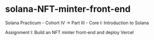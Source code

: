# solana-NFT-minter-front-end
Solana Practicum - Cohort IV -> Part III - Core I: Introduction to Solana

Assignment I: Build an NFT minter front-end and deploy Vercel
